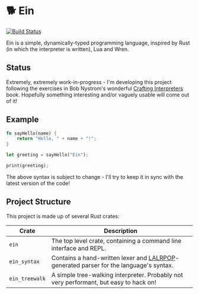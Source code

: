 # 🐕 Ein

[![Build Status](https://travis-ci.org/17cupsofcoffee/ein.svg?branch=master)](https://travis-ci.org/17cupsofcoffee/ein)

Ein is a simple, dynamically-typed programming language, inspired by Rust (in which the interpreter is written), Lua and Wren.

## Status
Extremely, extremely work-in-progress -
I'm developing this project following the exercises in Bob Nystrom's wonderful [Crafting Interpreters](http://craftinginterpreters.com/) book. Hopefully something interesting and/or vaguely usable will come out of it!

## Example
```rust
fn sayHello(name) {
    return "Hello, " + name + "!";
}

let greeting = sayHello("Ein");

print(greeting);
```

The above syntax is subject to change - I'll try to keep it in sync with the latest version of the code!

## Project Structure

This project is made up of several Rust crates:

| Crate | Description |
| --- | --- |
| `ein` | The top level crate, containing a command line interface and REPL. |
| `ein_syntax` | Contains a hand-written lexer and [LALRPOP](https://github.com/lalrpop/lalrpop)-generated parser for the language's syntax. |
| `ein_treewalk` | A simple tree-walking interpreter. Probably not very performant, but easy to hack on! |
